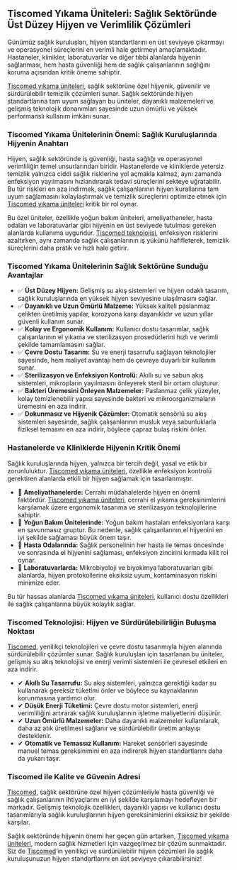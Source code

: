 <h2>Tiscomed Yıkama Üniteleri: Sağlık Sektöründe Üst Düzey Hijyen ve Verimlilik Çözümleri</h2>

<p>Günümüz sağlık kuruluşları, hijyen standartlarını en üst seviyeye çıkarmayı ve operasyonel süreçlerini en verimli hale getirmeyi amaçlamaktadır. Hastaneler, klinikler, laboratuvarlar ve diğer tıbbi alanlarda hijyenin sağlanması, hem hasta güvenliği hem de sağlık çalışanlarının sağlığını koruma açısından kritik öneme sahiptir.</p>

<p><a href="https://tiscomed.com/tr/urunler/yikama-uniteleri-masalari/">Tiscomed yıkama üniteleri</a>, sağlık sektörüne özel hijyenik, güvenilir ve sürdürülebilir temizlik çözümleri sunar. Sağlık sektöründe hijyen standartlarına tam uyum sağlayan bu üniteler, dayanıklı malzemeleri ve gelişmiş teknolojik donanımları sayesinde uzun ömürlü ve yüksek performanslı kullanım imkânı sunar.</p>

<h3>Tiscomed Yıkama Ünitelerinin Önemi: Sağlık Kuruluşlarında Hijyenin Anahtarı</h3>

<p>Hijyen, sağlık sektöründe iş güvenliği, hasta sağlığı ve operasyonel verimliliğin temel unsurlarından biridir. Hastanelerde ve kliniklerde yetersiz temizlik yalnızca ciddi sağlık risklerine yol açmakla kalmaz, aynı zamanda enfeksiyon yayılmasını hızlandırarak tedavi süreçlerini sekteye uğratabilir. Bu tür riskleri en aza indirmek, sağlık çalışanlarının hijyen kurallarına tam uyum sağlamasını kolaylaştırmak ve temizlik süreçlerini optimize etmek için <a href="https://tiscomed.com/tr/urunler/yikama-uniteleri-masalari/">Tiscomed yıkama üniteleri</a> kritik bir rol oynar.</p>

<p>Bu özel üniteler, özellikle yoğun bakım üniteleri, ameliyathaneler, hasta odaları ve laboratuvarlar gibi hijyenin en üst seviyede tutulması gereken alanlarda kullanıma uygundur. <a href="https://tiscomed.com/tr/urunler/yikama-uniteleri-masalari/">Tiscomed teknolojisi</a>, enfeksiyon risklerini azaltırken, aynı zamanda sağlık çalışanlarının iş yükünü hafifleterek, temizlik süreçlerini daha pratik ve hızlı hale getirir.</p>

<h3>Tiscomed Yıkama Ünitelerinin Sağlık Sektörüne Sunduğu Avantajlar</h3>

<ul>
  <li>✅ <strong>Üst Düzey Hijyen:</strong> Gelişmiş su akış sistemleri ve hijyen odaklı tasarım, sağlık kuruluşlarında en yüksek hijyen seviyesine ulaşılmasını sağlar.</li>
  <li>✅ <strong>Dayanıklı ve Uzun Ömürlü Malzeme:</strong> Yüksek kaliteli paslanmaz çelikten üretilmiş yapılar, korozyona karşı dayanıklıdır ve uzun yıllar güvenli kullanım sunar.</li>
  <li>✅ <strong>Kolay ve Ergonomik Kullanım:</strong> Kullanıcı dostu tasarımlar, sağlık çalışanlarının el yıkama ve sterilizasyon prosedürlerini hızlı ve verimli şekilde tamamlamasını sağlar.</li>
  <li>✅ <strong>Çevre Dostu Tasarım:</strong> Su ve enerji tasarrufu sağlayan teknolojiler sayesinde, hem maliyet avantajı hem de çevreye duyarlı bir kullanım sunar.</li>
  <li>✅ <strong>Sterilizasyon ve Enfeksiyon Kontrolü:</strong> Akıllı su ve sabun akış sistemleri, mikropların yayılmasını önleyerek steril bir ortam oluşturur.</li>
  <li>✅ <strong>Bakteri Üremesini Önleyen Malzemeler:</strong> Paslanmaz çelik yüzeyler, kolay temizlenebilir yapısı sayesinde bakteri ve mikroorganizmaların üremesini en aza indirir.</li>
  <li>✅ <strong>Dokunmasız ve Hijyenik Çözümler:</strong> Otomatik sensörlü su akış sistemleri sayesinde, sağlık çalışanlarının musluk veya sabunluklarla fiziksel temasını en aza indirir, böylece çapraz bulaş riskini önler.</li>
</ul>

<h3>Hastanelerde ve Kliniklerde Hijyenin Kritik Önemi</h3>

<p>Sağlık kuruluşlarında hijyen, yalnızca bir tercih değil, yasal ve etik bir zorunluluktur. <a href="https://tiscomed.com/tr/urunler/yikama-uniteleri-masalari/">Tiscomed yıkama üniteleri</a>, özellikle enfeksiyon kontrolü gerektiren alanlarda etkili bir hijyen sağlamak için tasarlanmıştır.</p>

<ul>
  <li>🔹 <strong>Ameliyathanelerde:</strong> Cerrahi müdahalelerde hijyen en önemli faktördür. <a href="https://tiscomed.com/tr/urunler/yikama-uniteleri-masalari/">Tiscomed yıkama üniteleri</a>, cerrahi el yıkama gereksinimlerini karşılamak üzere ergonomik tasarıma ve sterilizasyon teknolojilerine sahiptir.</li>
  <li>🔹 <strong>Yoğun Bakım Ünitelerinde:</strong> Yoğun bakım hastaları enfeksiyonlara karşı en savunmasız gruptur. Bu nedenle, sağlık çalışanlarının el hijyenini en iyi şekilde sağlaması büyük önem taşır.</li>
  <li>🔹 <strong>Hasta Odalarında:</strong> Sağlık personelinin her hasta ile temas öncesinde ve sonrasında el hijyenini sağlaması, enfeksiyon zincirini kırmada kilit rol oynar.</li>
  <li>🔹 <strong>Laboratuvarlarda:</strong> Mikrobiyoloji ve biyokimya laboratuvarları gibi alanlarda, hijyen protokollerine eksiksiz uyum, kontaminasyon riskini minimize eder.</li>
</ul>

<p>Bu tür hassas alanlarda <a href="https://tiscomed.com/tr/urunler/yikama-uniteleri-masalari/">Tiscomed yıkama üniteleri</a>, kullanıcı dostu özellikleri ile sağlık çalışanlarına büyük kolaylık sağlar.</p>

<h3>Tiscomed Teknolojisi: Hijyen ve Sürdürülebilirliğin Buluşma Noktası</h3>

<p><a href="https://tiscomed.com/tr/urunler/yikama-uniteleri-masalari/">Tiscomed</a>, yenilikçi teknolojileri ve çevre dostu tasarımıyla hijyen alanında sürdürülebilir çözümler sunar. Sağlık kuruluşları için tasarlanan bu üniteler, gelişmiş su akış teknolojisi ve enerji verimli sistemleri ile çevresel etkileri en aza indirir.</p>

<ul>
  <li>✔ <strong>Akıllı Su Tasarrufu:</strong> Su akış sistemleri, yalnızca gerektiği kadar su kullanarak gereksiz tüketimi önler ve böylece su kaynaklarının korunmasına yardımcı olur.</li>
  <li>✔ <strong>Düşük Enerji Tüketimi:</strong> Çevre dostu motor sistemleri, enerji verimliliğini artırarak sağlık kuruluşlarının işletme maliyetlerini düşürür.</li>
  <li>✔ <strong>Uzun Ömürlü Malzemeler:</strong> Daha dayanıklı malzemeler kullanılarak, daha az atık üretilmesi sağlanır ve sürdürülebilir üretim anlayışı desteklenir.</li>
  <li>✔ <strong>Otomatik ve Temassız Kullanım:</strong> Hareket sensörleri sayesinde manuel temas gereksinimini en aza indirerek hijyen standartlarını daha da yukarı taşır.</li>
</ul>

<h3>Tiscomed ile Kalite ve Güvenin Adresi</h3>

<p><a href="https://tiscomed.com/tr/urunler/yikama-uniteleri-masalari/">Tiscomed</a>, sağlık sektörüne özel hijyen çözümleriyle hasta güvenliği ve sağlık çalışanlarının ihtiyaçlarını en iyi şekilde karşılamayı hedefleyen bir markadır. Gelişmiş teknolojik özellikleri, dayanıklı yapısı ve kullanıcı dostu tasarımlarıyla sağlık kuruluşlarının hijyen gereksinimlerini eksiksiz bir şekilde karşılar.</p>

<p>Sağlık sektöründe hijyenin önemi her geçen gün artarken, <a href="https://tiscomed.com/tr/urunler/yikama-uniteleri-masalari/">Tiscomed yıkama üniteleri</a>, modern sağlık hizmetleri için vazgeçilmez bir çözüm sunmaktadır. Siz de <a href="https://tiscomed.com/tr/urunler/yikama-uniteleri-masalari/">Tiscomed</a>’in yenilikçi ve sürdürülebilir hijyen çözümleri ile sağlık kuruluşunuzun hijyen standartlarını en üst seviyeye çıkarabilirsiniz!</p>
